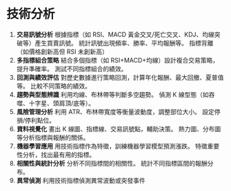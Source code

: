 # 技術分析

1. **交易訊號分析**
   根據指標（如 RSI、MACD 黃金交叉/死亡交叉、KDJ、均線突破等）產生買賣訊號。
   統計訊號出現頻率、勝率、平均報酬等。
   指標背離（如價格創新高但 RSI 未創新高）
2. **多指標組合策略**
   結合多個指標（如 RSI+MACD+均線）設計複合交易策略，提升準確率。
   測試不同指標組合的績效。
3. **回測與績效評估**
   對歷史數據進行策略回測，計算年化報酬、最大回撤、夏普值等。
   比較不同策略的績效。
4. **趨勢與型態辨識**
   利用均線、布林帶等判斷多空趨勢。
   偵測 K 線型態（如吞噬、十字星、頭肩頂/底等）。
5. **風險管理分析**
   利用 ATR、布林帶寬度等衡量波動度，調整部位大小。
   設定停損/停利點位。
6. **資料視覺化**
   畫出 K 線圖、指標線、交易訊號點，輔助決策。
   熱力圖、分布圖等分析指標與報酬的關係。
7. **機器學習應用**
   用技術指標作為特徵，訓練機器學習模型預測漲跌。
   特徵重要性分析，找出最有用的指標。
8. **相關性與統計分析**
   分析不同指標間的相關性。
   統計不同指標區間的報酬分布。
9. **異常偵測**
   利用技術指標偵測異常波動或突發事件
